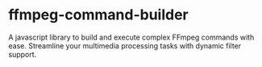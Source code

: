 # ffmpeg-command-builder
A javascript library to build and execute complex FFmpeg commands with ease. Streamline your multimedia processing tasks with dynamic filter support.
